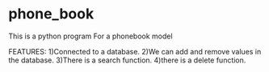 # phone_book

This is a python program For a phonebook model

 FEATURES:
 1)Connected to a database.
 2)We can add and remove values in the database.
 3)There is a search function.
 4)there is a delete function.
